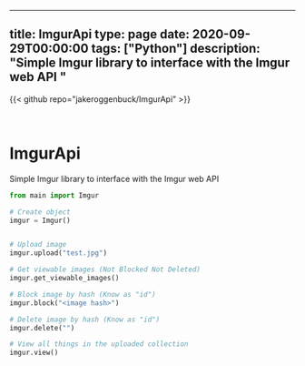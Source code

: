 
---
title: ImgurApi
type: page
date: 2020-09-29T00:00:00
tags: ["Python"]
description: "Simple Imgur library to interface with the Imgur web API "
---

{{< github repo="jakeroggenbuck/ImgurApi" >}}

<br>

# ImgurApi
Simple Imgur library to interface with the Imgur web API 

```py
from main import Imgur

# Create object
imgur = Imgur()


# Upload image
imgur.upload("test.jpg")

# Get viewable images (Not Blocked Not Deleted)
imgur.get_viewable_images()

# Block image by hash (Know as "id")
imgur.block("<image hash>")

# Delete image by hash (Know as "id")
imgur.delete("")

# View all things in the uploaded collection
imgur.view()
```
